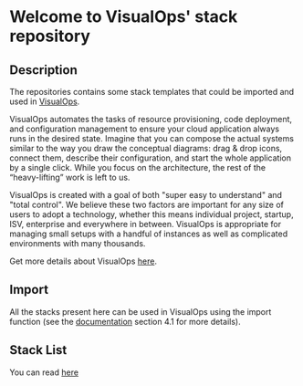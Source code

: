 Welcome to VisualOps' stack repository
==============================================
Description
-----------

The repositories contains some stack templates that could be imported and used in [VisualOps](http://www.visualops.io).

VisualOps automates the tasks of resource provisioning, code deployment, and configuration management to ensure your cloud application always runs in the desired state. Imagine that you can compose the actual systems similar to the way you draw the conceptual diagrams: drag & drop icons, connect them, describe their configuration, and start the whole application by a single click. While you focus on the architecture, the rest of the “heavy-lifting” work is left to us.

VisualOps is created with a goal of both "super easy to understand" and "total control". We believe these two factors are important for any size of users to adopt a technology, whether this means individual project, startup, ISV, enterprise and everywhere in between. VisualOps is appropriate for managing small setups with a handful of instances as well as complicated environments with many thousands.

Get more details about VisualOps [here](http://www.visualops.io).

Import
------
All the stacks present here can be used in VisualOps using the import function (see the [documentation](http://docs.visualops.io/source/reference/ide.html) section 4.1 for more details).

Stack List
------
You can read [here](./stack/README.md)
